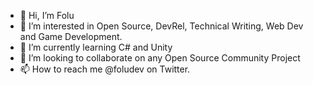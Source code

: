 - 👋 Hi, I’m Folu
- 👀 I’m interested in Open Source, DevRel, Technical Writing, Web Dev and Game Development.
- 🌱 I’m currently learning C# and Unity
- 💞️ I’m looking to collaborate on any Open Source Community Project
- 📫 How to reach me @foludev on Twitter.

<!---
folusoabi/folusoabi is a ✨ special ✨ repository because its `README.md` (this file) appears on your GitHub profile.
You can click the Preview link to take a look at your changes.
--->
